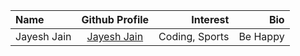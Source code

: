 | Name             |                   Github Profile                   |      Interest       |                       Bio |
| :--------------- | :------------------------------------------------: | ------------------: | ------------------------: |
|Jayesh Jain|[Jayesh Jain](https://github.com/jayesh-JainX/) | Coding, Sports | Be Happy |
